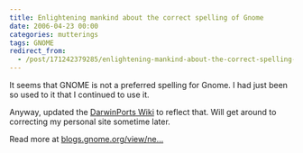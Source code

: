 ```yaml
---
title: Enlightening mankind about the correct spelling of Gnome
date: 2006-04-23 00:00
categories: mutterings
tags: GNOME
redirect_from:
  - /post/171242379285/enlightening-mankind-about-the-correct-spelling-of
---
```

It seems that GNOME is not a preferred spelling for Gnome. I had just been so used to it that I continued to use it.

Anyway, updated the [DarwinPorts Wiki](http://wiki.opendarwin.org/index.php/DarwinPorts) to reflect that. Will get around to correcting my personal site sometime later.

Read more at [blogs.gnome.org/view/ne&hellip;](http://blogs.gnome.org/view/newren/2006/04/22/1)
